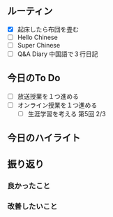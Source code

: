 ## ルーティン
- [x] 起床したら布団を畳む
- [ ] Hello Chinese
- [ ] Super Chinese
- [ ] Q&A Diary 中国語で３行日記
## 今日のTo Do
- [ ] 放送授業を１つ進める
- [ ] オンライン授業を１つ進める
	- [ ] 生涯学習を考える 第5回 2/3
## 今日のハイライト
## 振り返り
### 良かったこと
### 改善したいこと
